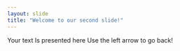 ```yaml
---
layout: slide
title: "Welcome to our second slide!"
---
```

Your text Is presented here
Use the left arrow to go back!
